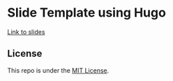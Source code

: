 # Slide Template using Hugo

[Link to slides](https://davidrkearney.github.io/slides-template-hugo/)

## License

This repo is under the [MIT License](LICENSE).
